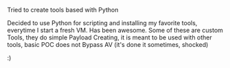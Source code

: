 Tried to create tools based with Python

Decided to use Python for scripting and installing my favorite tools, everytime I start a fresh VM.
Has been awesome.
Some of these are custom Tools, they do simple Payload Creating, it is meant to be used with other tools, basic POC does not Bypass AV (it's done it sometimes, shocked)

:)
